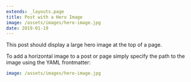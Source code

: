 ```yaml
---
extends: _layouts.page
title: Post with a Hero Image
image: /assets/images/hero-image.jpg
date: 2019-01-19
---
```


This post should display a large hero image at the top of a page.

To add a horizontal image to a post or page simply specify the path to the image using the YAML frontmatter:

```yaml
image: /assets/images/hero-image.jpg
```